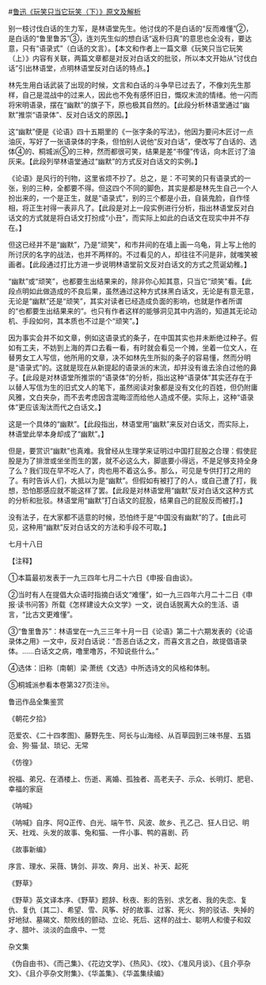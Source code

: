 #[鲁迅《玩笑只当它玩笑（下）》原文及解析](https://www.vrrw.net/wx/8465.html)

别一枝讨伐白话的生力军，是林语堂先生。他讨伐的不是白话的“反而难懂”②，是白话的“鲁里鲁苏”③，连刘先生似的想白话“返朴归真”的意思也全没有，要达意，只有“语录式”（白话的文言）。【本文和作者上一篇文章《玩笑只当它玩笑（上）》内容有关联，两篇文章都是对反对白话文的批驳，所以本文开始从“讨伐白话”引出林语堂，点明林语堂反对白话的特点。】



林先生用白话武装了出现的时候，文言和白话的斗争早已过去了，不像刘先生那样，自己是混战中的过来人，因此也不免有感怀旧日，慨叹末流的情绪。他一闪而将宋明语录，摆在“幽默”的旗子下，原也极其自然的。【此段分析林语堂通过“幽默”推崇“语录体”、反对白话文的原因。】

这“幽默”便是《论语》四十五期里的《一张字条的写法》，他因为要问木匠讨一点油灰，写好了一张语录体的字条，但怕别人说他“反对白话”，便改写了白话的、选体④的、桐城派⑤的三种，然而都很可笑，结果是差“书僮”传话，向木匠讨了油灰来。【此段列举林语堂通过“幽默”的方式反对白话文的实例。】

《论语》是风行的刊物，这里省烦不抄了。总之，是：不可笑的只有语录式的一张，别的三种，全都要不得。但这四个不同的脚色，其实是都是林先生自己一个人扮出来的，一个是正生，就是“语录式”，别的三个都是小丑，自装鬼脸，自作怪相，将正生衬得一表非凡了。【此段是对上一段实例进行分析，指出林语堂反对白话文的方式就是将白话文打扮成“小丑”，而实际上如此的白话文在现实中并不存在。】

但这已经并不是“幽默”，乃是“顽笑”，和市井间的在墙上画一乌龟，背上写上他的所讨厌的名字的战法，也并不两样的。不过看见的人，却往往不问是非，就嗤笑被画者。【此段通过打比方进一步说明林语堂前文反对白话文的方式之荒诞幼稚。】

“幽默”或“顽笑”，也都要生出结果来的，除非你心知其意，只当它“顽笑”看。【此段点明如此做造成的不良后果，虽然通过这种方式抹黑白话文，无论是有意无意，无论是“幽默”还是“顽笑”，其实对读者已经造成负面的影响，也就是作者所谓的“也都要生出结果来的”。也只有作者这样的能够洞见其中内涵的，知道其无论动机、手段如何，其本质也不过是个“顽笑”。】

因为事实会并不如文章，例如这语录式的条子，在中国其实也并未断绝过种子。假如有工夫，不妨到上海的弄口去看一看，有时就会看见一个摊，坐着一位文人，在替男女工人写信，他所用的文章，决不如林先生所拟的条子的容易懂，然而分明是“语录式”的。这就是现在从新提起的语录派的末流，却并没有谁去涂白过他的鼻子。【此段是对林语堂所推崇的“语录体”的分析，指出这种“语录体”其实还存在于以替人写信为生的旧式文人的笔下，虽然阅读对象都是没有文化的百姓，但仍附庸风雅，文白夹杂，而不去考虑因含混晦涩而给他人造成不便。实际上，这种“语录体”更应该淘汰而代之白话文。】

这是一个具体的“幽默”。【此段指出，林语堂用“幽默”来反对白话文，而实际上，林语堂此举本身却成了“幽默”。】

但是，要赏识“幽默”也真难。我曾经从生理学来证明过中国打屁股之合理：假使屁股是为了排泄或坐坐而生的罢，就不必这么大，脚底要小得远，不是足够支持全身了么？我们现在早不吃人了，肉也用不着这么多。那么，可见是专供打打之用的了。有时告诉人们，大抵以为是“幽默”。但假如有被打了的人，或自己遭了打，我想，恐怕那感应就不能这样了罢。【此段是对林语堂用“幽默”反对白话文这种方式的分析和批驳。林语堂用“幽默”打白话文的屁股，结果自己的屁股反而被打。】

没有法子，在大家都不适意的时候，恐怕终于是“中国没有幽默”的了。【由此可见，这种用“幽默”反对白话文的方法和手段不可取。】

七月十八日



【注释】

①本篇最初发表于一九三四年七月二十六日《申报·自由谈》。

②当时有人在提倡大众语时指摘白话文“难懂”，如一九三四年六月二十二日《申报·读书问答》所载《怎样建设大众文学》一文，说白话脱离大众的生活、语言，“比古文更难懂”。

③“鲁里鲁苏”：林语堂在一九三三年十月一日《论语》第二十六期发表的《论语录体之用》一文中，反对白话说：“吾恶白话之文，而喜文言之白，故提倡语录体。……白话文之病，噜里噜苏，不知说些什么。”

④选体：旧称〔南朝〕梁·萧统《文选》中所选诗文的风格和体制。

⑤桐城派参看本卷第327页注⑩。

鲁迅作品全集鉴赏

《朝花夕拾》

范爱农、《二十四孝图》、藤野先生、阿长与山海经、从百草园到三味书屋、五猖会、狗·猫·鼠、琐记、无常

《仿徨》

祝福、弟兄、在酒楼上、伤逝、离婚、孤独者、高老夫子、示众、长明灯、肥皂、幸福的家庭

《呐喊》

《呐喊》自序、阿Q正传、白光、端午节、风波、故乡、孔乙己、狂人日记、明天、社戏、头发的故事、兔和猫、一件小事、鸭的喜剧、药

《故事新编》

序言、理水、采薇、铸剑、非攻、奔月、出关、补天、起死

《野草》

《野草》英文译本序、《野草》题辞、秋夜、影的告别、求乞者、我的失恋、复仇、复仇〔其二〕、希望、雪、风筝、好的故事、过客、死火、狗的驳诘、失掉的好地狱、墓碣文、颓败线的颤动、立论、死后、这样的战士、聪明人和傻子和奴才、腊叶、淡淡的血痕中、一觉

杂文集

《伪自由书》、《而己集》、《花边文学》、《热风》、《坟》、《准风月谈》、《且介亭杂文》、《且介亭杂文附集》、《华盖集》、《华盖集续编》

